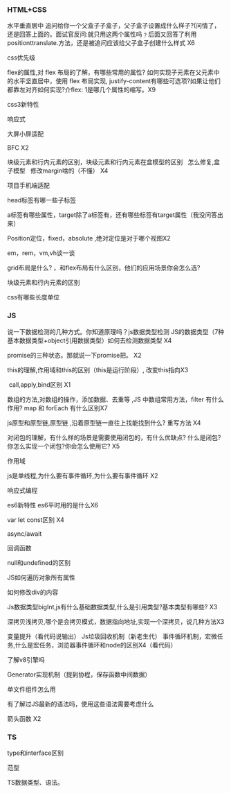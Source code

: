### HTML+CSS

水平垂直居中 追问给你一个父盒子子盒子，父子盒子设置成什么样子?(问情了，还是回答上面的。面试官反问:就只用这两个属性吗﹖后面又回答了利用positionttranslate.方法，还是被追问应该给父子盒子创建什么样式 X6

css优先级

flex的属性,对 flex 布局的了解，有哪些常用的属性? 如何实现子元素在父元素中的水平坚直居中，使用 flex 布局实现, justify-content有哪些可选项?如果让他们都靠左对齐如何实现?介flex: 1是哪几个属性的缩写。X9

css3新特性

响应式

大屏小屏适配

BFC X2

块级元素和行内元素的区别，块级元素和行内元素在盒模型的区别   怎么修复,盒子模型   修改margin啥的（不懂） X4

项目手机端适配

head标签有哪一些子标签

a标签有哪些属性，target除了a标签有，还有哪些标签有target属性（我没问答出来）

Position定位，fixed，absolute ,绝对定位是对于哪个视图X2

em，rem，vm,vh谈一谈

grid布局是什么? ，和flex布局有什么区别，他们的应用场景你会怎么选?

块级元素和行内元素的区别

css有哪些长度单位

### JS

说一下数据检测的几种方式。你知道原理吗？js数据类型检测 JS的数据类型（7种基本数据类型+object引用数据类型）如何去检测数据类型 X4

promise的三种状态。那就说一下promise把。 X2

this的理解,作用域和this的区别（this是运行阶段）, 改变this指向X3

 call,apply,bind区别 X1

数组的方法,对数组的操作，添加数据、去重等 ,JS 中数组常用方法，filter 有什么作用? map 和 forEach 有什么区别X7

js原型和原型链,原型链 ,沿着原型链一直往上找能找到什么? 重写方法 X4

对闭包的理解，有什么样的场景是需要使用闭包的，有什么优缺点? 什么是闭包?你怎么实现一个闭包?你会怎么使用它? X5

作用域

js是单线程,为什么要有事件循环,为什么要有事件循环 X2

响应式编程

es6新特性 es6平时用的是什么X6

var let const区别 X4

async/await

回调函数

null和undefined的区别

JS如何遍历对象所有属性

如何修改div的内容

Js数据类型bigInt,js有什么基础数据类型,什么是引用类型?基本类型有哪些? X3

深拷贝浅拷贝,哪个是会拷贝模式，数据指向地址,实现一个深拷贝，说几种方法X3

变量提升（看代码说输出） 
Js垃圾回收机制（新老生代） 
事件循环机制，宏微任务,什么是宏任务，浏览器事件循环和node的区别X4（看代码）

了解v8引擎吗

Generator实现机制（提到协程，保存函数中间数据）

单文件组件怎么用

有了解过JS最新的语法吗，使用这些语法需要考虑什么

箭头函数 X2

### TS

type和interface区别

范型

TS数据类型、语法。

